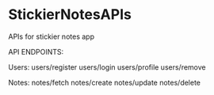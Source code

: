 # StickierNotesAPIs
APIs for stickier notes app

API ENDPOINTS:

Users:
users/register
users/login
users/profile
users/remove

Notes:
notes/fetch
notes/create
notes/update
notes/delete

